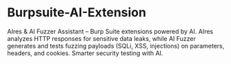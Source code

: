 # Burpsuite-AI-Extension
AIres &amp; AI Fuzzer Assistant – Burp Suite extensions powered by AI. AIres analyzes HTTP responses for sensitive data leaks, while AI Fuzzer generates and tests fuzzing payloads (SQLi, XSS, injections) on parameters, headers, and cookies. Smarter security testing with AI.
